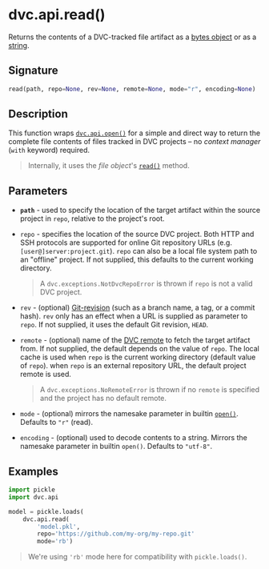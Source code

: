 # dvc.api.read()

Returns the contents of a DVC-tracked file <abbr>artifact</abbr> as a
[bytes object](https://docs.python.org/3/glossary.html#term-bytes-like-object)
or as a
[string](https://docs.python.org/3/library/stdtypes.html#text-sequence-type-str).

## Signature

```py
read(path, repo=None, rev=None, remote=None, mode="r", encoding=None)
```

## Description

This function wraps [`dvc.api.open()`](/doc/api-reference/open) for a simple and
direct way to return the complete file contents of files tracked in <abbr>DVC
projects</abbr> – no _context manager_ (`with` keyword) required.

> Internally, it uses the _file object_'s
> [`read()`](https://docs.python.org/3/tutorial/inputoutput.html#methods-of-file-objects)
> method.

## Parameters

- **`path`** - used to specify the location of the target artifact within the
  source project in `repo`, relative to the project's root.

- `repo` - specifies the location of the source DVC project. Both HTTP and SSH
  protocols are supported for online Git repository URLs (e.g.
  `[user@]server:project.git`). `repo` can also be a local file system path to
  an "offline" project. If not supplied, this defaults to the current working
  directory.

  > A `dvc.exceptions.NotDvcRepoError` is thrown if `repo` is not a valid DVC
  > project.

- `rev` - (optional)
  [Git-revision](https://git-scm.com/book/en/v2/Git-Internals-Git-References)
  (such as a branch name, a tag, or a commit hash). `rev` only has an effect
  when a URL is supplied as parameter to `repo`. If not supplied, it uses the
  default Git revision, `HEAD`.

- `remote` - (optional) name of the [DVC remote](/doc/command-reference/remote)
  to fetch the target artifact from. If not supplied, the default depends on the
  value of `repo`. The local cache is used when `repo` is the current working
  directory (default value of `repo`). when `repo` is an external repository
  URL, the default project remote is used.

  > A `dvc.exceptions.NoRemoteError` is thrown if no `remote` is specified and
  > the project has no default remote.

- `mode` - (optional) mirrors the namesake parameter in builtin
  [`open()`](https://docs.python.org/3/library/functions.html#open). Defaults to
  `"r"` (read).

- `encoding` - (optional) used to decode contents to a string. Mirrors the
  namesake parameter in builtin `open()`. Defaults to `"utf-8"`.

## Examples

```py
import pickle
import dvc.api

model = pickle.loads(
    dvc.api.read(
        'model.pkl',
        repo='https://github.com/my-org/my-repo.git'
        mode='rb')
```

> We're using `'rb'` mode here for compatibility with `pickle.loads()`.
